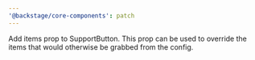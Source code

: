 ```yaml
---
'@backstage/core-components': patch
---
```


Add items prop to SupportButton. This prop can be used to override the items that would otherwise be grabbed from the config.
